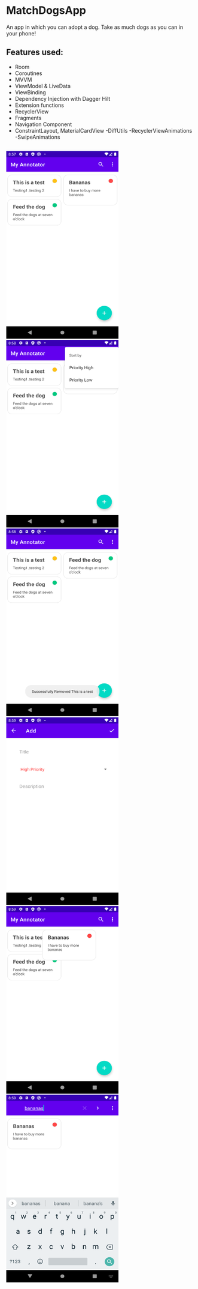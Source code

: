 # MatchDogsApp
An app in which you can adopt a dog. Take as much dogs as you can in your phone!


## Features used:
- Room
- Coroutines
- MVVM
- ViewModel & LiveData
- ViewBinding
- Dependency Injection with Dagger Hilt
- Extension functions
- RecyclerView
- Fragments
- Navigation Component
- ConstraintLayout, MaterialCardView
-DiffUtils
-RecyclerViewAnimations
-SwipeAnimations
##
<img src="myAnotatorPic (1).png" width="300" height="500"><img src="myAnotatorPic (2).png" width="300" height="500"><img src="myAnotatorPic (3).png" width="300" height="500"><img src="myAnotatorPic (4).png" width="300" height="500"><br><img src="myAnotatorPic (5).png" width="300" height="500"><img src="myAnotatorPic (6).png" width="300" height="500">

